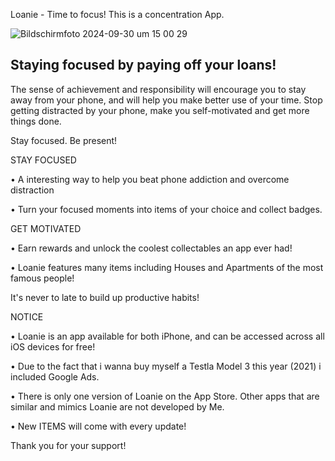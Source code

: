 Loanie - Time to focus!
This is a concentration App.

![Bildschirmfoto 2024-09-30 um 15 00 29](https://github.com/user-attachments/assets/0dd258ef-0d43-41de-9865-9e0681b761c5)

## Staying focused by paying off your loans!


The sense of achievement and responsibility will encourage you to stay away from your phone, and will help you make better use of your time. Stop getting distracted by your phone, make you self-motivated and get more things done.



Stay focused. Be present!



STAY FOCUSED


• A interesting way to help you beat phone addiction and overcome distraction


• Turn your focused moments into items of your choice and collect badges.



GET MOTIVATED


• Earn rewards and unlock the coolest collectables an app ever had!


• Loanie features many items including Houses and Apartments of the most famous people!



It's never to late to build up productive habits!



NOTICE


• Loanie is an app available for both iPhone, and can be accessed across all iOS devices for free!


• Due to the fact that i wanna buy myself a Testla Model 3 this year (2021) i included Google Ads.


• There is only one version of Loanie on the App Store. Other apps that are similar and mimics Loanie are not developed by Me.


• New ITEMS will come with every update!


Thank you for your support!
